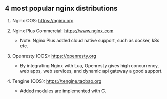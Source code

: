 ## 4 most popular nginx distributions
1. Nginx OOS: https://nginx.org

2. Nginx Plus Commercial: https://www.nginx.com
   - Note: Nginx Plus added cloud native support, such as docker, k8s etc.

3. Openresty (OOS): https://openresty.org
   - By integrating Nginx with Lua, Openresty gives high concurrency, web apps, web services, and dynamic api gateway a good support.

4. Tengine  (OOS): https://tengine.taobao.org
   - Added modules are implemented with C.

